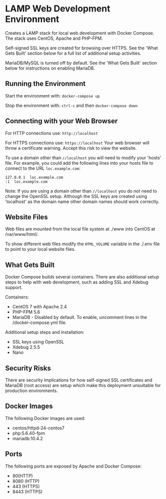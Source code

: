 # LAMP Web Development Environment
Creates a LAMP stack for local web development with Docker Compose. The stack uses CentOS, Apache and PHP-FPM.

Self-signed SSL keys are created for browsing over HTTPS. See the 'What Gets Built' section below for a full list of additional setup activities.

MariaDB/MySQL is turned off by default. See the 'What Gets Built' section below for instructions on enabling MariaDB.

## Running the Environment
Start the environment with:
`docker-compose up`

Stop the environment with:
`ctrl-c` and then `docker-compose down`

## Connecting with your Web Browser
For HTTP connections use:
`http://localhost`

For HTTPS connections use:
`https://localhost` Your web browser will throw a certificate warning. Accept this risk to view the website.

To use a domain other than `//localhost` you will need to modify your 'hosts' file. For example, you could add the following lines into your hosts file to connect to the URL `loc.example.com`:

```
127.0.0.1  loc.example.com
:1  loc.example.com
```

Note: If you are using a domain other than `//localhost` you do not need to change the OpenSSL setup. Although the SSL keys are created using 'localhost' as the domain name other domain names should work correctly.

## Website Files
Web files are mounted from the local file system at ./www into CentOS at /var/www/html/.

To show different web files modify the `HTML_VOLUME` variable in the ./.env file to point to your local website files.

## What Gets Built
Docker Compose builds several containers. There are also additional setup steps to help with web development, such as adding SSL and Xdebug support.

Containers:
* CentOS 7 with Apache 2.4
* PHP-FPM 5.6
* MariaDB - Disabled by default. To enable, uncomment lines in the /docker-compose.yml file.

Additional setup steps and installation:
* SSL keys using OpenSSL
* Xdebug 2.5.5
* Nano

## Security Risks

There are security implications for how self-signed SSL certificates and MariaDB (root access) are setup which make this deployment unsuitable for production environments.

## Docker Images
The following Docker images are used:
* centos/httpd-24-centos7
* php:5.6.40-fpm
* mariadb:10.4.2

## Ports
The following ports are exposed by Apache and Docker Compose:
* 80(HTTP)
* 8080 (HTTP)
* 443 (HTTPS)
* 8443 (HTTPS)
